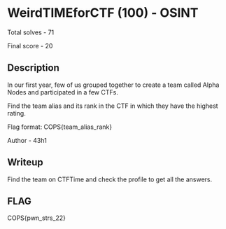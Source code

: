 # WeirdTIMEforCTF (100) - OSINT

Total solves - 71

Final score - 20

## Description
In our first year, few of us grouped together to create a team called Alpha Nodes and participated in a few CTFs.

Find the team alias and its rank in the CTF in which they have the highest rating.

Flag format: COPS{team_alias_rank}

Author - 43h1

## Writeup
Find the team on CTFTime and check the profile to get all the answers.

## FLAG
COPS{pwn_strs_22}
